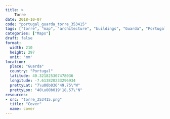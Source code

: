 ```yaml
---
title: > 
    Torre
date: 2018-10-07
code: "portugal_guarda_torre_353415"
tags: ["torre", "map", "architecture", "buildings", "Guarda", "Portugal"]
categories: ["Maps"]
draft: false
format:
  width: 210
  height: 297
  unit: 'mm'
location:
  place: "Guarda"
  country: "Portugal"
  latitude: 40.321825307478036
  longitude: -7.613820233296934
  prettyLat: "7\u00b036'49.75\"W"
  prettyLon: "40\u00b019'18.57\"N"
resources:
- src: "torre_353415.png"
  title: "Cover"
  name: cover
---
```

